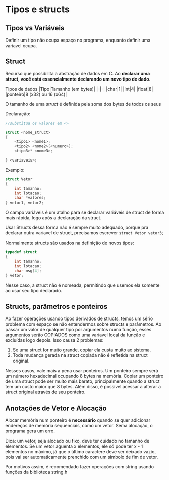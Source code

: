 # Tipos e structs

## Tipos vs Variáveis
Definir um tipo não ocupa espaço no programa, enquanto definir uma varíavel ocupa.

## Struct
Recurso que possibilita a abstração de dados em C. Ao **declarar uma struct, você está essencialmente declarando um novo tipo de dado**.

Tipos de dados
|Tipo|Tamanho (em bytes)|
|-|-|
|char|1| 
|int|4|
|float|8|
|ponteiro|8 (x32) ou 16 (x64)|

O tamanho de uma *struct* é definida pela soma dos bytes de todos os seus


Declaração:

```c
//substitua os valores em <>

struct <nome_struct>
{
    <tipo1> <nome1>;
    <tipo2> <nome2>[<numero>];
    <tipo3>* <nome3>;

} <variaveis>;
```

Exemplo:

```c
struct Vetor
{
    int tamanho;
    int lotacao;
    char *valores;
} vetor1, vetor2;
```

O campo variáveis é um atalho para se declarar variáveis de struct de forma mais rápida, logo após a declaração da struct.

Usar Structs dessa forma não é sempre muito adequado, porque pra declarar outra varíavel de struct, precisamos escrever `struct Vetor vetor3;`

Normalmente structs são usados na definição de novos tipos:

```c
typedef struct
{
    int tamanho;
    int lotacao;
    char msg[4];
} vetor;
```

Nesse caso, a struct não é nomeada, permitindo que usemos ela somente ao usar seu tipo declarado.


## Structs, parâmetros e ponteiros

Ao fazer operações usando tipos derivados de structs, temos um sério problema com espaço se não entendermos sobre structs e parâmetros. Ao passar um valor de qualquer tipo por argumentos numa função, esses argumentos serão COPIADOS como uma varíavel local da função e excluídas logo depois. Isso causa 2 problemas:

1. Se uma struct for muito grande, copiar ela custa muito ao sistema.
2. Toda mudança gerada na struct copiada não é refletida na struct original.

Nesses casos, vale mais a pena usar ponteiros. Um ponteiro sempre será um número hexadecimal ocupando 8 bytes na memória. Copiar um ponteiro de uma struct pode ser muito mais barato, principalmente quando a struct tem um custo maior que 8 bytes. Além disso, é possível acessar a alterar a struct original através de seu ponteiro.



## Anotações de Vetor e Alocação

Alocar memória num ponteiro é **necessário** quando se quer adicionar endereços de memória sequenciais, como um vetor. Sema alocação, o programa gera um erro.

Dica: um vetor, seja alocado ou fixo, deve ter cuidado no tamanho de elementos. Se um vetor aguenta x elementos, ele só pode ter x - 1 elementos no máximo, já que o último caractere deve ser deixado vazio, pois vai ser automaticamente prenchido com um símbolo de fim de vetor.

Por motivos assim, é recomendado fazer operações com string usando funções da biblioteca string.h